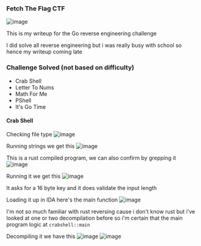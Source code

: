 <h3> Fetch The Flag CTF </h3>

![image](https://github.com/user-attachments/assets/0e0fd28f-0748-4ce2-b415-f7b68321237f)

This is my writeup for the Go reverse engineering challenge

I did solve all reverse engineering but i was really busy with school so hence my writeup coming late

### Challenge Solved (not based on difficulty)
- Crab Shell
- Letter To Nums
- Math For Me
- PShell
- It's Go Time


#### Crab Shell
Checking file type
![image](https://github.com/user-attachments/assets/0de1fe75-3fef-4e22-b5fd-ac0e4b3636ae)

Running strings we get this
![image](https://github.com/user-attachments/assets/f0f01a67-9069-41ad-bf93-45aaff58376c)

This is a rust compiled program, we can also confirm by grepping it
![image](https://github.com/user-attachments/assets/f7c1de05-7134-4cd7-a154-a81f64bca683)

Running it we get this
![image](https://github.com/user-attachments/assets/6b828840-480a-408e-953b-68ff32dc2423)

It asks for a 16 byte key and it does validate the input length

Loading it up in IDA here's the main function
![image](https://github.com/user-attachments/assets/8e4ce70e-9222-4692-95f6-c15a60a7c57a)

I'm not so much familiar with rust reversing cause i don't know rust but i've looked at one or two decompilation before so i'm certain that the main program logic at `crabshell::main`

Decompiling it we have this
![image](https://github.com/user-attachments/assets/f3d9428e-7655-4535-b12d-ae24cbf19b6f)
![image](https://github.com/user-attachments/assets/cca302e1-cf63-4f6c-a1de-873b991204f7)











